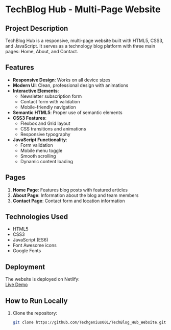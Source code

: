 # TechBlog Hub - Multi-Page Website

## Project Description
TechBlog Hub is a responsive, multi-page website built with HTML5, CSS3, and JavaScript. It serves as a technology blog platform with three main pages: Home, About, and Contact.

## Features
- **Responsive Design**: Works on all device sizes
- **Modern UI**: Clean, professional design with animations
- **Interactive Elements**: 
  - Newsletter subscription form
  - Contact form with validation
  - Mobile-friendly navigation
- **Semantic HTML5**: Proper use of semantic elements
- **CSS3 Features**: 
  - Flexbox and Grid layout
  - CSS transitions and animations
  - Responsive typography
- **JavaScript Functionality**:
  - Form validation
  - Mobile menu toggle
  - Smooth scrolling
  - Dynamic content loading

## Pages
1. **Home Page**: Features blog posts with featured articles
2. **About Page**: Information about the blog and team members
3. **Contact Page**: Contact form and location information

## Technologies Used
- HTML5
- CSS3
- JavaScript (ES6)
- Font Awesome icons
- Google Fonts

## Deployment
The website is deployed on Netlify:  
[Live Demo](https://techbloghub.netlify.app)

## How to Run Locally
1. Clone the repository:
   ```bash
   git clone https://github.com/Techgenius001/TechBlog_Hub_Website.git

